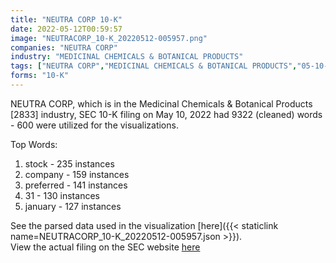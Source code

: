 ```yaml
---
title: "NEUTRA CORP 10-K"
date: 2022-05-12T00:59:57
image: "NEUTRACORP_10-K_20220512-005957.png"
companies: "NEUTRA CORP"
industry: "MEDICINAL CHEMICALS & BOTANICAL PRODUCTS"
tags: ["NEUTRA CORP","MEDICINAL CHEMICALS & BOTANICAL PRODUCTS","05-10-2022","10-K"]
forms: "10-K"
---
```

NEUTRA CORP, which is in the Medicinal Chemicals & Botanical Products [2833] industry, SEC 10-K filing on May 10, 2022 had 9322 (cleaned) words - 600 were utilized for the visualizations.

Top Words:
1. stock - 235 instances
2. company - 159 instances
3. preferred - 141 instances
4. 31 - 130 instances
5. january - 127 instances


See the parsed data used in the visualization [here]({{< staticlink name=NEUTRACORP_10-K_20220512-005957.json >}}).  
View the actual filing on the SEC website [here](https://www.sec.gov/Archives/edgar/data/1512886/0001161697-22-000224.txt)